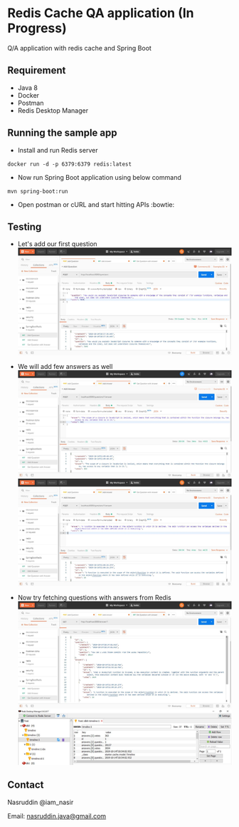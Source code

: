 # Redis Cache QA application (In Progress)

Q/A application with redis cache and Spring Boot

## Requirement
* Java 8
* Docker
* Postman
* Redis Desktop Manager

## Running the sample app

* Install and run Redis server
```
docker run -d -p 6379:6379 redis:latest
```
* Now run Spring Boot application using below command
```
mvn spring-boot:run
```
* Open postman or cURL and start hitting APIs :bowtie:

## Testing

* Let's add our first question
![Alt text](https://github.com/Nasruddin/redis-cache-qa/blob/master/images/add-question.JPG?raw=true "Adding question")

* We will add few answers as well
![Alt text](https://github.com/Nasruddin/redis-cache-qa/blob/master/images/add-answer3.JPG?raw=true "Adding answer")
![Alt text](https://github.com/Nasruddin/redis-cache-qa/blob/master/images/add-answer2.JPG?raw=true "Adding answer")

* Now try fetching questions with answers from Redis
![Alt text](https://github.com/Nasruddin/redis-cache-qa/blob/master/images/get-question-with-answer.JPG?raw=true "Getting question with answers")
![Alt text](https://github.com/Nasruddin/redis-cache-qa/blob/master/images/redis.JPG?raw=true "Redis screenshot")

## Contact
Nasruddin @iam_nasir

Email: nasruddin.java@gmail.com